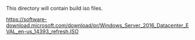 This directory will contain build iso files.

https://software-download.microsoft.com/download/pr/Windows_Server_2016_Datacenter_EVAL_en-us_14393_refresh.ISO